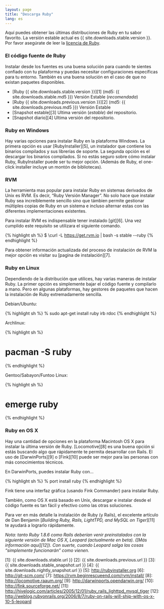 ```yaml
---
layout: page
title: "Descarga Ruby"
lang: es
---
```


Aquí puedes obtener las últimas distribuciones de Ruby en tu sabor
favorito. La versión estable actual es {{ site.downloads.stable.version }}.
Por favor asegúrate de leer la [licencia de Ruby](/es/about/license.txt).

### El código fuente de Ruby

Instalar desde los fuentes es una buena solución para cuando te sientes
confiado con tu plataforma y puedas necesitar configuraciones
específicas para tu entorno. También es una buena solución en el caso de
que no existan paquetes disponibles.

* [Ruby {{ site.downloads.stable.version }}][1]
  (md5:&nbsp;{{ site.downloads.stable.md5 }}) Versión Estable (*recomendada*)
* [Ruby {{ site.downloads.previous.version }}][2]
  (md5:&nbsp;{{ site.downloads.previous.md5 }}) Versión Estable
* [Snapshot estable][3] Ultima versión (*estable*) del repositorio.
* [Snapshot diario][4] Ultima versión del repositorio.

### Ruby en Windows

Hay varias opciones para instalar Ruby en la plataforma Windows. La
primera opción es usar [RubyInstaller][5], un instalador que contiene
los binarios compilados y sus librerías de soporte. La segunda opción es
el descargar los binarios compilados. Si no estás seguro sobre cómo
instalar Ruby, RubyInstaller puede ser tu mejor opción. (Además de Ruby,
el one-click installer incluye un montón de bibliotecas).

### RVM

La herramienta mas popular para instalar Ruby en sistemas derivados de
Unix es RVM. Es decir, “Ruby Versión Manager”. No solo hace que instalar
Ruby sea increíblemente sencillo sino que támbien permite gestionar
múltiples copias de Ruby en un sistema e incluso alternar estas con las
diferentes implementaciones existentes.

Para instalar RVM es indispensable tener instalado [git][6]. Una vez
cumplido este requisito se utilizara el siguiente comando.

{% highlight sh %}
$ \curl -L https://get.rvm.io | bash -s stable --ruby
{% endhighlight %}

Para obtener información actualizada del proceso de instalación de RVM
la mejor opción es visitar su [pagina de instalación][7].

### Ruby en Linux

Dependiendo de la distribución que utilices, hay varias maneras de
instalar Ruby. La primer opción es simplemente bajar el código fuente y
compilarlo a mano. Pero en algunas plataformas, hay gestores de paquetes
que hacen la instalación de Ruby extremadamente sencilla.

Debian/Ubuntu:

{% highlight sh %}
% sudo apt-get install ruby irb rdoc
{% endhighlight %}

Archlinux:

{% highlight sh %}
# pacman -S ruby
{% endhighlight %}

Gentoo/Sabayon/Funtoo Linux:

{% highlight sh %}
# emerge ruby
{% endhighlight %}

### Ruby en OS X

Hay una cantidad de opciones en la plataforma Macintosh OS X para
instalar la última versión de Ruby. [Locomotive][8] es una buena opción
si estás buscando algo que rápidamente te permita desarrollar con Rails.
El uso de [DarwinPorts][9] o [Fink][10] puede ser mejor para las
personas con más conocimientos técnicos.

En DarwinPorts, puedes instalar Ruby con…

{% highlight sh %}
% port install ruby
{% endhighlight %}

Fink tiene una interfaz gráfica (usando Fink Commander) para instalar
Ruby.

También, como OS X está basado en Unix, descargar e instalar desde el
código fuente es tan fácil y efectivo como las otras soluciones.

Para ver en más detalle la instalación de Ruby (y Rails), el excelente
artículo de Dan Benjamin [*Building Ruby, Rails, LightTPD, and MySQL on
Tiger*][11] te ayudará a lograrlo rápidamente.

*Nota: tanto Ruby 1.8.6 como Rails deberían venir preinstalados con la
siguiente versión de Mac OS X, Leopard (actualmente en beta). ([Más
información aquí][12]). Con suerte, cuando Leopard salga las cosas
“simplemente funcionarán” como vienen.*



[1]: {{ site.downloads.stable.url }}
[2]: {{ site.downloads.previous.url }}
[3]: {{ site.downloads.stable_snapshot.url }}
[4]: {{ site.downloads.nightly_snapshot.url }}
[5]: http://rubyinstaller.org
[6]: http://git-scm.com/
[7]: https://rvm.beginrescueend.com/rvm/install/
[8]: http://locomotive.raaum.org/
[9]: http://darwinports.opendarwin.org/
[10]: http://fink.sourceforge.net/
[11]: http://hivelogic.com/articles/2005/12/01/ruby_rails_lighttpd_mysql_tiger
[12]: http://weblog.rubyonrails.org/2006/8/7/ruby-on-rails-will-ship-with-os-x-10-5-leopard
